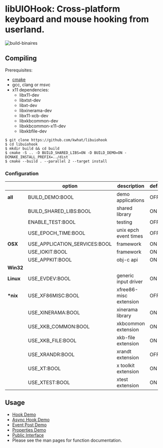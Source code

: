 libUIOHook: Cross-platform keyboard and mouse hooking from userland. 
====================================================================

![build-binaires](https://github.com/kwhat/libuiohook/workflows/build-binaires/badge.svg)

## Compiling
Prerequisites: 
 * [cmake](https://cmake.org)
 * gcc, clang or msvc
 * x11 dependencies:
   * libx11-dev
   * libxtst-dev
   * libxt-dev
   * libxinerama-dev
   * libx11-xcb-dev
   * libxkbcommon-dev
   * libxkbcommon-x11-dev
   * libxkbfile-dev 

```
$ git clone https://github.com/kwhat/libuiohook
$ cd libuiohook
$ mkdir build && cd build
$ cmake -S .. -D BUILD_SHARED_LIBS=ON -D BUILD_DEMO=ON -DCMAKE_INSTALL_PREFIX=../dist
$ cmake --build . --parallel 2 --target install  
```

### Configuration

|           | option                        | description            | default |
| --------- | ----------------------------- | ---------------------- | ------- | 
| __all__   | BUILD_DEMO:BOOL               | demo applications      | OFF     |
|           | BUILD_SHARED_LIBS:BOOL        | shared library         | ON      |
|           | ENABLE_TEST:BOOL              | testing                | OFF     |
|           | USE_EPOCH_TIME:BOOL           | unix epch event times  | OFF     |
| __OSX__   | USE_APPLICATION_SERVICES:BOOL | framework              | ON      |
|           | USE_IOKIT:BOOL                | framework              | ON      |
|           | USE_APPKIT:BOOL                 | obj-c api              | ON      |
| __Win32__ |                               |                        |         |
| __Linux__ | USE_EVDEV:BOOL                | generic input driver   | ON      |
| __*nix__  | USE_XF86MISC:BOOL             | xfree86-misc extension | OFF     |
|           | USE_XINERAMA:BOOL             | xinerama library       | ON      |
|           | USE_XKB_COMMON:BOOL           | xkbcommon extension    | ON      |
|           | USE_XKB_FILE:BOOL             | xkb-file extension     | ON      |
|           | USE_XRANDR:BOOL               | xrandt extension       | OFF     |
|           | USE_XT:BOOL                   | x toolkit extension    | ON      |
|           | USE_XTEST:BOOL                | xtest extension        | ON      |

## Usage
* [Hook Demo](demo/demo_hook.c)
* [Async Hook Demo](demo/demo_hook_async.c)
* [Event Post Demo](demo/demo_post.c)
* [Properties Demo](demo/demo_properties.c)
* [Public Interface](include/uiohook.h)
* Please see the man pages for function documentation.

